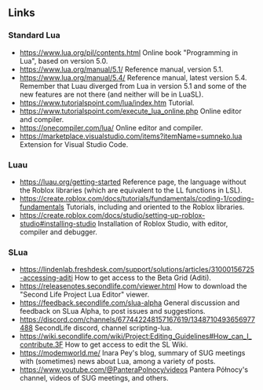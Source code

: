 ## Links


### Standard Lua

* https://www.lua.org/pil/contents.html Online book "Programming in Lua", based on version 5.0.
* https://www.lua.org/manual/5.1/ Reference manual, version 5.1.
* https://www.lua.org/manual/5.4/ Reference manual, latest version 5.4. Remember that Luau diverged from Lua in version 5.1 and some of the new features are not there (and neither will be in LuaSL).
* https://www.tutorialspoint.com/lua/index.htm Tutorial.
* https://www.tutorialspoint.com/execute_lua_online.php Online editor and compiler.
* https://onecompiler.com/lua/ Online editor and compiler.
* https://marketplace.visualstudio.com/items?itemName=sumneko.lua Extension for Visual Studio Code.


### Luau

* https://luau.org/getting-started Reference page, the language without the Roblox libraries (which are equivalent to the LL functions in LSL).
* https://create.roblox.com/docs/tutorials/fundamentals/coding-1/coding-fundamentals Tutorials, including and oriented to the Roblox libraries.
* https://create.roblox.com/docs/studio/setting-up-roblox-studio#installing-studio Installation of Roblox Studio, with editor, compiler and debugger.


### SLua

* https://lindenlab.freshdesk.com/support/solutions/articles/31000156725-accessing-aditi How to get access to the Beta Grid (Aditi).
* https://releasenotes.secondlife.com/viewer.html How to download the "Second Life Project Lua Editor" viewer.
* https://feedback.secondlife.com/slua-alpha General discussion and feedback on SLua Alpha, to post issues and suggestions.
* https://discord.com/channels/677442248157167619/1348710493656977488 SecondLife discord, channel scripting-lua.
* https://wiki.secondlife.com/wiki/Project:Editing_Guidelines#How_can_I_contribute.3F How to get access to edit the SL Wiki.
* https://modemworld.me/ Inara Pey's blog, summary of SUG meetings with (sometimes) news about Lua, among a variety of posts.
* https://www.youtube.com/@PanteraPolnocy/videos Pantera Północy's channel, videos of SUG meetings, and others.
